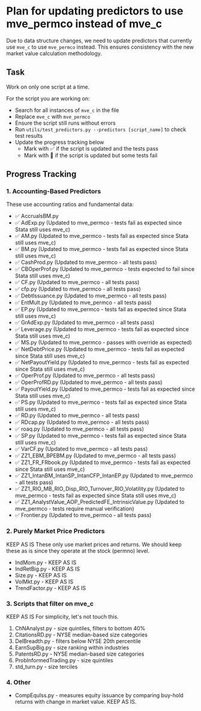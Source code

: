 # Plan for updating predictors to use mve_permco instead of mve_c

Due to data structure changes, we need to update predictors that currently use `mve_c` to use `mve_permco` instead. This ensures consistency with the new market value calculation methodology.

## Task 

Work on only one script at a time.

For the script you are working on:

- Search for all instances of `mve_c` in the file
- Replace `mve_c` with `mve_permco` 
- Ensure the script still runs without errors
- Run `utils/test_predictors.py --predictors [script_name]` to check test results
- Update the progress tracking below
    - Mark with ✅ if the script is updated and the tests pass
    - Mark with 🤨 if the script is updated but some tests fail
    
## Progress Tracking

### 1. Accounting-Based Predictors
These use accounting ratios and fundamental data:
- ✅ AccrualsBM.py
- ✅ AdExp.py (Updated to mve_permco - tests fail as expected since Stata still uses mve_c)
- ✅ AM.py (Updated to mve_permco - tests fail as expected since Stata still uses mve_c)
- ✅ BM.py (Updated to mve_permco - tests fail as expected since Stata still uses mve_c)
- ✅ CashProd.py (Updated to mve_permco - all tests pass)
- ✅ CBOperProf.py (Updated to mve_permco - tests expected to fail since Stata still uses mve_c)
- ✅ CF.py (Updated to mve_permco - all tests pass)
- ✅ cfp.py (Updated to mve_permco - all tests pass)
- ✅ DebtIssuance.py (Updated to mve_permco - all tests pass)
- ✅ EntMult.py (Updated to mve_permco - all tests pass)
- ✅ EP.py (Updated to mve_permco - tests fail as expected since Stata still uses mve_c)
- ✅ GrAdExp.py (Updated to mve_permco - all tests pass)
- ✅ Leverage.py (Updated to mve_permco - tests fail as expected since Stata still uses mve_c)
- ✅ MS.py (Updated to mve_permco - passes with override as expected)
- ✅ NetDebtPrice.py (Updated to mve_permco - tests fail as expected since Stata still uses mve_c)
- ✅ NetPayoutYield.py (Updated to mve_permco - tests fail as expected since Stata still uses mve_c)
- ✅ OperProf.py (Updated to mve_permco - all tests pass)
- ✅ OperProfRD.py (Updated to mve_permco - all tests pass)
- ✅ PayoutYield.py (Updated to mve_permco - tests fail as expected since Stata still uses mve_c)
- ✅ PS.py (Updated to mve_permco - tests fail as expected since Stata still uses mve_c)
- ✅ RD.py (Updated to mve_permco - all tests pass)
- ✅ RDcap.py (Updated to mve_permco - all tests pass)
- ✅ roaq.py (Updated to mve_permco - all tests pass)
- ✅ SP.py (Updated to mve_permco - tests fail as expected since Stata still uses mve_c)
- ✅ VarCF.py (Updated to mve_permco - all tests pass)
- ✅ ZZ1_EBM_BPEBM.py (Updated to mve_permco - all tests pass)
- ✅ ZZ1_FR_FRbook.py (Updated to mve_permco - tests fail as expected since Stata still uses mve_c)
- ✅ ZZ1_IntanBM_IntanSP_IntanCFP_IntanEP.py (Updated to mve_permco - all tests pass)
- ✅ ZZ1_RIO_MB_RIO_Disp_RIO_Turnover_RIO_Volatility.py (Updated to mve_permco - tests fail as expected since Stata still uses mve_c) 
- ✅ ZZ1_AnalystValue_AOP_PredictedFE_IntrinsicValue.py (Updated to mve_permco - tests require manual verification) 
- ✅ Frontier.py (Updated to mve_permco - all tests pass) 

### 2. Purely Market Price Predictors
KEEP AS IS
These only use market prices and returns. We should keep these as is since they operate at the stock (permno) level.
- IndMom.py - KEEP AS IS
- IndRetBig.py - KEEP AS IS
- Size.py - KEEP AS IS
- VolMkt.py - KEEP AS IS
- TrendFactor.py - KEEP AS IS

### 3. Scripts that filter on mve_c
KEEP AS IS
For simplicity, let's not touch this.
1. ChNAnalyst.py - size quintiles, filters to bottom 40%
2. CitationsRD.py - NYSE median-based size categories
3. DelBreadth.py - filters below NYSE 20th percentile
4. EarnSupBig.py - size ranking within industries
6. PatentsRD.py - NYSE median-based size categories
7. ProbInformedTrading.py - size quintiles
8. std_turn.py - size terciles

### 4. Other
- CompEquIss.py - measures equity issuance by comparing buy-hold returns with change in market value. KEEP AS IS. 